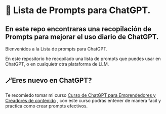 # 🤖 Lista de Prompts para ChatGPT.
En este repo encontraras una recopilación de Prompts para mejorar el uso diario de ChatGPT.
---

Bienvenidos a la Lista de prompts para ChatGPT.

En este repositorio he recopilado una lista  de prompts que puedes usar en ChatGPT, o en cualquietr otra plataforma de LLM.

## 🪄Eres nuevo en ChatGPT?
Te recomiedo tomar mi curso [Curso de ChatGPT para Emprendedores y Creadores de contenido](https://maestrochatgpt.com)  , con este curso podras entener de manera facil y practica como crear prompts efectivos.
